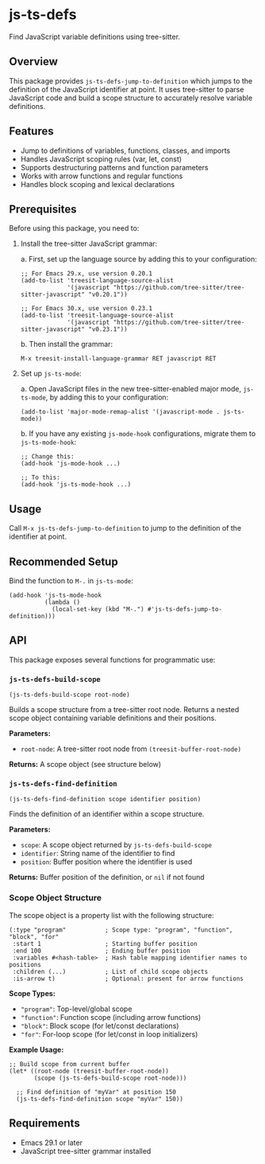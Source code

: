 # js-ts-defs

Find JavaScript variable definitions using tree-sitter.

## Overview

This package provides `js-ts-defs-jump-to-definition` which jumps to the definition of the JavaScript identifier at point. It uses tree-sitter to parse JavaScript code and build a scope structure to accurately resolve variable definitions.

## Features

- Jump to definitions of variables, functions, classes, and imports
- Handles JavaScript scoping rules (var, let, const)
- Supports destructuring patterns and function parameters
- Works with arrow functions and regular functions
- Handles block scoping and lexical declarations

## Prerequisites

Before using this package, you need to:

1. Install the tree-sitter JavaScript grammar:

   a. First, set up the language source by adding this to your configuration:
   ```elisp
   ;; For Emacs 29.x, use version 0.20.1
   (add-to-list 'treesit-language-source-alist
                '(javascript "https://github.com/tree-sitter/tree-sitter-javascript" "v0.20.1"))

   ;; For Emacs 30.x, use version 0.23.1
   (add-to-list 'treesit-language-source-alist
                '(javascript "https://github.com/tree-sitter/tree-sitter-javascript" "v0.23.1"))
   ```

   b. Then install the grammar:
   ```elisp
   M-x treesit-install-language-grammar RET javascript RET
   ```

2. Set up `js-ts-mode`:

   a. Open JavaScript files in the new tree-sitter-enabled major mode, `js-ts-mode`, by adding this to your configuration:
   ```elisp
   (add-to-list 'major-mode-remap-alist '(javascript-mode . js-ts-mode))
   ```

   b. If you have any existing `js-mode-hook` configurations, migrate them to `js-ts-mode-hook`:
   ```elisp
   ;; Change this:
   (add-hook 'js-mode-hook ...)

   ;; To this:
   (add-hook 'js-ts-mode-hook ...)
   ```

## Usage

Call `M-x js-ts-defs-jump-to-definition` to jump to the definition of the identifier at point.

## Recommended Setup

Bind the function to `M-.` in `js-ts-mode`:

```elisp
(add-hook 'js-ts-mode-hook
          (lambda ()
            (local-set-key (kbd "M-.") #'js-ts-defs-jump-to-definition)))
```

## API

This package exposes several functions for programmatic use:

### `js-ts-defs-build-scope`

```elisp
(js-ts-defs-build-scope root-node)
```

Builds a scope structure from a tree-sitter root node. Returns a nested scope object containing variable definitions and their positions.

**Parameters:**
- `root-node`: A tree-sitter root node from `(treesit-buffer-root-node)`

**Returns:** A scope object (see structure below)

### `js-ts-defs-find-definition`

```elisp
(js-ts-defs-find-definition scope identifier position)
```

Finds the definition of an identifier within a scope structure.

**Parameters:**
- `scope`: A scope object returned by `js-ts-defs-build-scope`
- `identifier`: String name of the identifier to find
- `position`: Buffer position where the identifier is used

**Returns:** Buffer position of the definition, or `nil` if not found

### Scope Object Structure

The scope object is a property list with the following structure:

```elisp
(:type "program"           ; Scope type: "program", "function", "block", "for"
 :start 1                  ; Starting buffer position
 :end 100                  ; Ending buffer position
 :variables #<hash-table>  ; Hash table mapping identifier names to positions
 :children (...)           ; List of child scope objects
 :is-arrow t)              ; Optional: present for arrow functions
```

**Scope Types:**
- `"program"`: Top-level/global scope
- `"function"`: Function scope (including arrow functions)
- `"block"`: Block scope (for let/const declarations)
- `"for"`: For-loop scope (for let/const in loop initializers)

**Example Usage:**

```elisp
;; Build scope from current buffer
(let* ((root-node (treesit-buffer-root-node))
       (scope (js-ts-defs-build-scope root-node)))

  ;; Find definition of "myVar" at position 150
  (js-ts-defs-find-definition scope "myVar" 150))
```

## Requirements

- Emacs 29.1 or later
- JavaScript tree-sitter grammar installed
